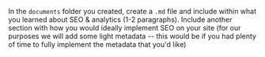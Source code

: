 In the `documents` folder you created, create a `.md` file and include within what you learned about SEO & analytics (1-2 paragraphs).
Include another section with how you would ideally implement SEO on your site (for our purposes we will add some light metadata -- this would be if you had plenty of time to fully implement the metadata that you'd like)
